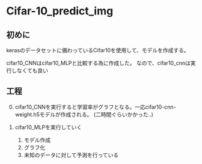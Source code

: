 # Cifar-10_predict_img

## 初めに
kerasのデータセットに備わっているCifar10を使用して、モデルを作成する。

cifar10_CNNはcifar10_MLPと比較する為に作成した。
なので、cifar10_cnnは実行しなくても良い

## 工程
0. cifar10_CNNを実行すると学習率がグラフとなる。一応cifar10-cnn-weight.h5モデルが作成される。
(二時間ぐらいかかった..)

1. cifar10_MLPを実行していく
    1. モデル作成
    2. グラフ化
    3. 未知のデータに対して予測を行っている
